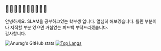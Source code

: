 ## 🌱🌱🌱🌱🌱🌱🌱🌱🌱🌱

안녕하세요. SLAM을 공부하고있는 학부생 입니다. 열심히 해보겠습니다. 
틀린 부분이나 지적할 부분 있으면 거침없는 피드백 부탁드리겠습니다.  
감사합니다.



![Anurag's GitHub stats](https://github-readme-stats.vercel.app/api?username=Kangsoonhyuk&show_icons=true&theme=graywhite)
[![Top Langs](https://github-readme-stats.vercel.app/api/top-langs/?username=Kangsoonhyuk)](https://github.com/anuraghazra/github-readme-stats)


